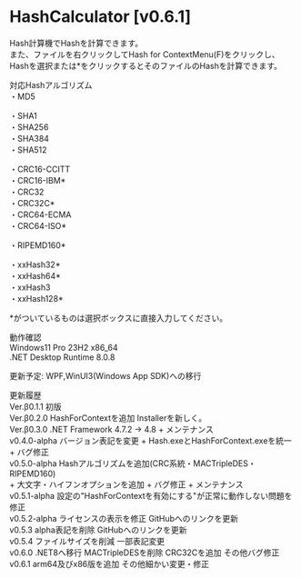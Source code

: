 # HashCalculator [v0.6.1]  
  
Hash計算機でHashを計算できます。  
また、ファイルを右クリックしてHash for ContextMenu(F)をクリックし、  
Hashを選択または*をクリックするとそのファイルのHashを計算できます。  
  
対応Hashアルゴリズム  
・MD5  
  
・SHA1  
・SHA256  
・SHA384  
・SHA512  
  
・CRC16-CCITT  
・CRC16-IBM*  
・CRC32  
・CRC32C*  
・CRC64-ECMA  
・CRC64-ISO*  
  
・RIPEMD160*  
  
・xxHash32*  
・xxHash64*  
・xxHash3  
・xxHash128*  
  
*がついているものは選択ボックスに直接入力してください。  
  
動作確認  
Windows11 Pro 23H2 x86_64  
.NET Desktop Runtime 8.0.8  
  
更新予定: WPF,WinUI3(Windows App SDK)への移行  
  
更新履歴  
Ver.β0.1.1 初版  
Ver.β0.2.0 HashForContextを追加 Installerを新しく。  
Ver.β0.3.0 .NET Framework 4.7.2 -> 4.8  + メンテナンス  
v0.4.0-alpha バージョン表記を変更 + Hash.exeとHashForContext.exeを統一 + バグ修正  
v0.5.0-alpha Hashアルゴリズムを追加(CRC系統・MACTripleDES・RIPEMD160)  
             + 大文字・ハイフンオプションを追加 + バグ修正 + メンテナンス  
v0.5.1-alpha 設定の"HashForContextを有効にする"が正常に動作しない問題を修正  
v0.5.2-alpha ライセンスの表示を修正 GitHubへのリンクを更新  
v0.5.3 alpha表記を削除 GitHubへのリンクを更新  
v0.5.4 ファイルサイズを削減 一部表記変更  
v0.6.0 .NET8へ移行 MACTripleDESを削除 CRC32Cを追加 その他バグ修正  
v0.6.1 arm64及びx86版を追加 その他細かい変更・修正  
